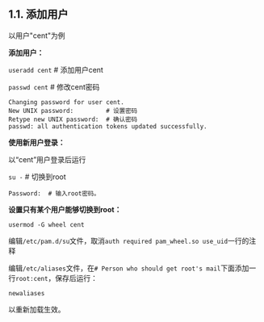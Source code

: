 ## 1.1. 添加用户

以用户"cent"为例

**添加用户：**

`useradd cent` # 添加用户cent

`passwd cent` # 修改cent密码

```
Changing password for user cent.
New UNIX password:         # 设置密码
Retype new UNIX password:  # 确认密码
passwd: all authentication tokens updated successfully.
```

**使用新用户登录：**

以“cent”用户登录后运行

`su -` # 切换到root

```
Password:  # 输入root密码。
```

**设置只有某个用户能够切换到root：**

`usermod -G wheel cent`

编辑`/etc/pam.d/su`文件，取消`auth required pam_wheel.so use_uid`一行的注释

编辑`/etc/aliases`文件，在`# Person who should get root's mail`下面添加一行`root:cent`，保存后运行：

`newaliases`

以重新加载生效。

